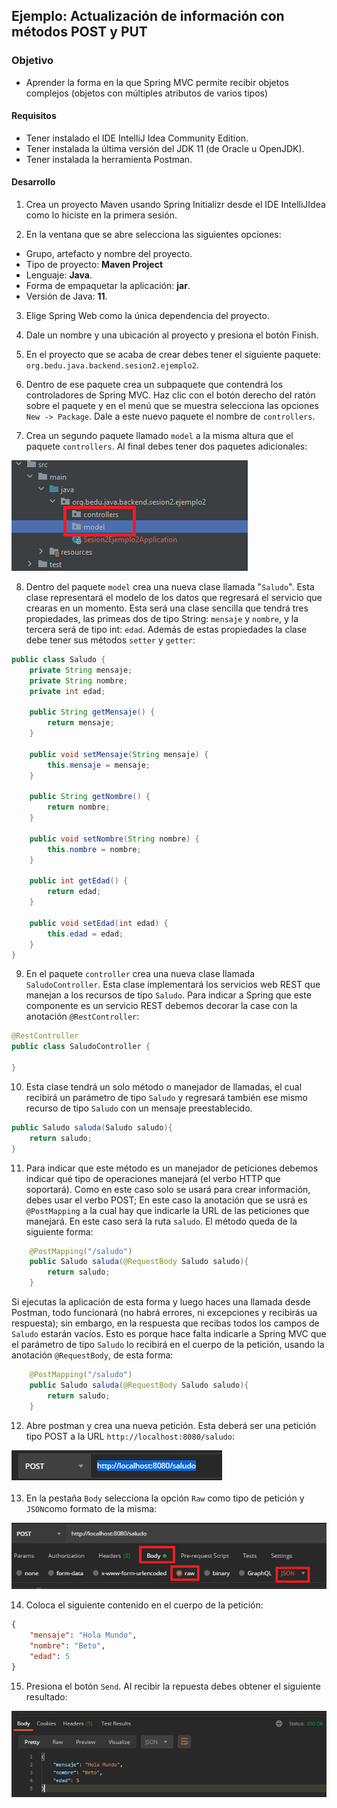 ## Ejemplo: Actualización de información con métodos POST y PUT 

### Objetivo
- Aprender la forma en la que Spring MVC permite recibir objetos complejos (objetos con múltiples atributos de varios tipos)

#### Requisitos
- Tener instalado el IDE IntelliJ Idea Community Edition.
- Tener instalada la última versión del JDK 11 (de Oracle u OpenJDK).
- Tener instalada la herramienta Postman.

#### Desarrollo

1. Crea un proyecto Maven usando Spring Initializr desde el IDE IntelliJIdea como lo hiciste en la primera sesión.

2. En la ventana que se abre selecciona las siguientes opciones:
- Grupo, artefacto y nombre del proyecto. 
- Tipo de proyecto: **Maven Project**
- Lenguaje: **Java**. 
- Forma de empaquetar la aplicación: **jar**. 
- Versión de Java: **11**.

3. Elige Spring Web como la única dependencia del proyecto.

4. Dale un nombre y una ubicación al proyecto y presiona el botón Finish.

5. En el proyecto que se acaba de crear debes tener el siguiente paquete: `org.bedu.java.backend.sesion2.ejemplo2`.

6. Dentro de ese paquete crea un subpaquete que contendrá los controladores de Spring MVC. Haz clic con el botón derecho del ratón sobre el paquete y en el menú que se muestra selecciona las opciones `New -> Package`. Dale a este nuevo paquete el nombre de `controllers`. 

7. Crea un segundo paquete llamado `model` a la misma altura que el paquete `controllers`. Al final debes tener dos paquetes adicionales:

![imagen](img/img_01.png)

8. Dentro del paquete `model` crea una nueva clase llamada "`Saludo`". Esta clase representará el modelo de los datos que regresará el servicio que crearas en un momento. Esta será una clase sencilla que tendrá tres propiedades, las primeas dos de tipo String: `mensaje` y `nombre`, y la tercera será de tipo int: `edad`. Además de estas propiedades la clase debe tener sus métodos `setter` y `getter`:

```java
public class Saludo {
    private String mensaje;
    private String nombre;
    private int edad;

    public String getMensaje() {
        return mensaje;
    }

    public void setMensaje(String mensaje) {
        this.mensaje = mensaje;
    }

    public String getNombre() {
        return nombre;
    }

    public void setNombre(String nombre) {
        this.nombre = nombre;
    }

    public int getEdad() {
        return edad;
    }

    public void setEdad(int edad) {
        this.edad = edad;
    }
}
```
  
9. En el paquete `controller` crea una nueva clase llamada `SaludoController`. Esta clase implementará los servicios web REST que manejan a los recursos de tipo `Saludo`. Para indicar a Spring que este componente es un servicio REST debemos decorar la case con la anotación `@RestController`:

```java
@RestController
public class SaludoController {

}
```

10. Esta clase tendrá un solo método o manejador de llamadas, el cual recibirá un parámetro de tipo `Saludo` y regresará también ese mismo recurso de tipo `Saludo` con un mensaje preestablecido.

```java
public Saludo saluda(Saludo saludo){
    return saludo;
}
```

11. Para indicar que este método es un manejador de peticiones debemos indicar qué tipo de operaciones manejará (el verbo HTTP que soportará). Como en este caso solo se usará para crear información, debes usar el verbo POST; En este caso la anotación que se usrá es `@PostMapping` a la cual hay que indicarle la URL de las peticiones que manejará. En este caso será la ruta `saludo`. El método queda de la siguiente forma:

```java
    @PostMapping("/saludo")
    public Saludo saluda(@RequestBody Saludo saludo){
        return saludo;
    }
```

Si ejecutas la aplicación de esta forma y luego haces una llamada desde Postman, todo funcionará (no habrá errores, ni excepciones y recibirás ua respuesta); sin embargo, en la respuesta que recibas todos los campos de `Saludo` estarán vacíos. Esto es porque hace falta indicarle a Spring MVC que el parámetro de tipo `Saludo` lo recibirá en el cuerpo de la petición, usando la anotación `@RequestBody`, de esta forma:


```java
    @PostMapping("/saludo")
    public Saludo saluda(@RequestBody Saludo saludo){
        return saludo;
    }
```

12. Abre postman y crea una nueva petición. Esta deberá ser una petición tipo POST a la URL `http://localhost:8080/saludo`:

![imagen](img/img_02.png)

13. En la pestaña `Body` selecciona la opción `Raw` como tipo de petición y `JSON`como formato de la misma:

![imagen](img/img_03.png)

14. Coloca el siguiente contenido en el cuerpo de la petición:

```json
{
    "mensaje": "Hola Mundo",
    "nombre": "Beto",
    "edad": 5
}
```

15. Presiona el botón `Send`. Al recibir la repuesta debes obtener el siguiente resultado:

![imagen](img/img_04.png)
